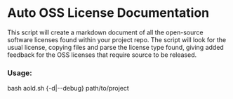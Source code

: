 Auto OSS License Documentation
==============================

This script will create a markdown document of all the open-source software licenses found within your project repo. 
The script will look for the usual license, copying files and parse the license type found, giving added feedback for the OSS licenses that require source to be released. 

### Usage:

bash aold.sh {-d|--debug} path/to/project
